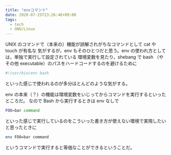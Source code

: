 ```yaml
---
title: "envコマンド"
date: 2020-07-25T23:26:46+09:00
tags:
  - tech
  - GNU/Linux
---
```


UNIX のコマンドで（本来の）機能が誤解されがちなコマンドとして cat や touch が有名な
気がするが，env もそのひとつだと思う。env の使われ方としては，単独で実行して設定されている
環境変数を見たり，shebang で bash （やその他 executable）のパスをハードコードするのを避けるために

```bash
#!/usr/bin/env bash
```

といった感じで使われるのが多分ほとんどのような気がする。

env の本来（？）の機能は環境変数をいじってからコマンドを実行するといったところだ。
なので Bash から実行するときは env なしで

```bash
FOO=bar command
```

といった感じで実行しているのをこういった書き方が使えない環境で実現したいと思ったときに

```bash
env FOO=bar command
```

というコマンドで実行すると等価なことができるということだ。
